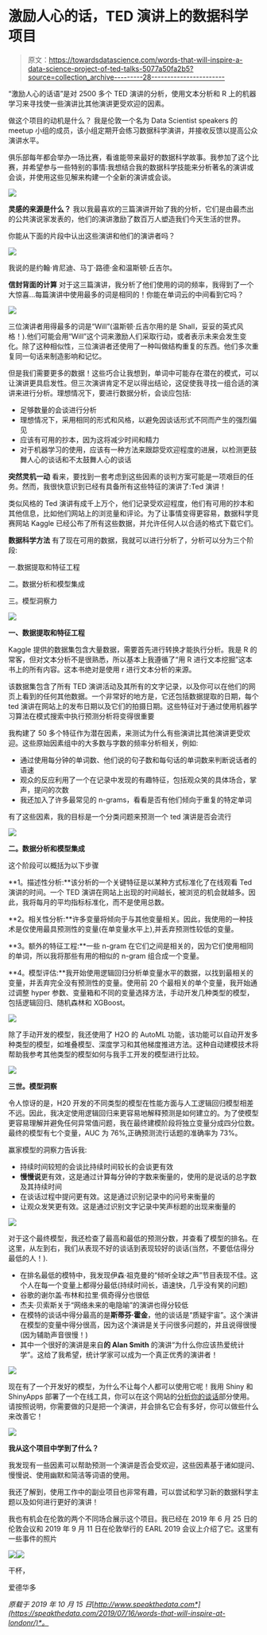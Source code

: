 # 激励人心的话，TED 演讲上的数据科学项目

> 原文：<https://towardsdatascience.com/words-that-will-inspire-a-data-science-project-of-ted-talks-5077a50fa2b5?source=collection_archive---------28----------------------->

“激励人心的话语”是对 2500 多个 TED 演讲的分析，使用文本分析和 R 上的机器学习来寻找使一些演讲比其他演讲更受欢迎的因素。

做这个项目的动机是什么？
我是伦敦一个名为 Data Scientist speakers 的 meetup 小组的成员，该小组定期开会练习数据科学演讲，并接收反馈以提高公众演讲水平。

俱乐部每年都会举办一场比赛，看谁能带来最好的数据科学故事。我参加了这个比赛，并希望参与一些特别的事情:我想结合我的数据科学技能来分析著名的演讲或会谈，并使用这些见解来构建一个全新的演讲或会谈。

![](img/f560ee85a5fb8570c06b93948b9b7869.png)

**灵感的来源是什么？**
我以我最喜欢的三篇演讲开始了我的分析，它们是由最杰出的公共演说家发表的，他们的演讲激励了数百万人塑造我们今天生活的世界。

你能从下面的片段中认出这些演讲和他们的演讲者吗？

![](img/edfcd97466f6d837dee7c2ffec8e2610.png)

我说的是约翰·肯尼迪、马丁·路德·金和温斯顿·丘吉尔。

**信封背面的计算** 对于这三篇演讲，我分析了他们使用的词的频率，我得到了一个大惊喜…每篇演讲中使用最多的词是相同的！你能在单词云的中间看到它吗？

![](img/3f158576a27f7eff81c37908a3a346f5.png)

三位演讲者用得最多的词是“Will”(温斯顿·丘吉尔用的是 Shall，妥妥的英式风格！).他们可能会用“Will”这个词来激励人们采取行动，或者表示未来会发生变化。除了这种相似性，三位演讲者还使用了一种叫做结构重复的东西。他们多次重复同一句话来制造影响和记忆。

但是我们需要更多的数据！这些巧合让我想到，单词中可能存在潜在的模式，可以让演讲更具启发性。但三次演讲肯定不足以得出结论，这促使我寻找一组合适的演讲来进行分析。理想情况下，要进行数据分析，会谈应包括:

*   足够数量的会谈进行分析
*   理想情况下，采用相同的形式和风格，以避免因谈话形式不同而产生的强烈偏见
*   应该有可用的抄本，因为这将减少时间和精力
*   对于机器学习的使用，应该有一种方法来跟踪受欢迎程度的进展，以检测更鼓舞人心的谈话和不太鼓舞人心的谈话

**突然灵机一动**
看来，要找到一套考虑到这些因素的谈判方案可能是一项艰巨的任务。然而，我很快意识到已经有具备所有这些特征的演讲了:Ted 演讲！

类似风格的 Ted 演讲有成千上万个，他们记录受欢迎程度，他们有可用的抄本和其他信息，比如他们网站上的浏览量和评论。为了让事情变得更容易，数据科学竞赛网站 Kaggle 已经公布了所有这些数据，并允许任何人以合适的格式下载它们。

**数据科学方法**
有了现在可用的数据，我就可以进行分析了，分析可以分为三个阶段:

一.数据提取和特征工程

二。数据分析和模型集成

三。模型洞察力

![](img/06cad4c944cd2cc8db90d90ddfdf1811.png)

**一、数据提取和特征工程**

Kaggle 提供的数据集包含大量数据，需要首先进行转换才能执行分析。我是 R 的常客，但对文本分析不是很熟悉，所以基本上我遵循了“用 R 进行文本挖掘”这本书上的所有内容。这本书绝对是使用 r 进行文本分析的来源。

该数据集包含了所有 TED 演讲活动及其所有的文字记录，以及你可以在他们的网页上看到的任何其他数据。一个非常好的地方是，它还包括数据提取的日期，每个 ted 演讲在网站上的发布日期以及它们的拍摄日期。这些特征对于通过使用机器学习算法在模式搜索中执行预测分析将变得很重要

我构建了 50 多个特征作为潜在因素，来测试为什么有些演讲比其他演讲更受欢迎。这些原始因素组中的大多数与字数的频率分析相关，例如:

*   通过使用每分钟的单词数、他们说的句子数和每句话的单词数来判断说话者的语速
*   观众的反应利用了一个在记录中发现的有趣特征，包括观众笑的具体场合，掌声，提问的次数
*   我还加入了许多最常见的 n-grams，看看是否有他们倾向于重复的特定单词

有了这些因素，我的目标是一个分类问题来预测一个 ted 演讲是否会流行

![](img/4843825defc918bde62b94aeed1e0fb9.png)

**二。数据分析和模型集成**

这个阶段可以概括为以下步骤

**1。描述性分析:**该分析的一个关键特征是以某种方式标准化了在线观看 Ted 演讲的时间。一个 TED 演讲在网站上出现的时间越长，被浏览的机会就越多。因此，我将每月的平均指标标准化，而不是使用总数。

**2。相关性分析:**许多变量将倾向于与其他变量相关。因此，我使用的一种技术是仅使用最具预测性的变量(在单变量水平上),并丢弃预测性较低的变量。

**3。额外的特征工程:**一些 n-gram 在它们之间是相关的，因为它们使用相同的单词，所以我将那些有用的相似的 n-gram 组合成一个变量。

**4。模型评估:**我开始使用逻辑回归分析单变量水平的数据，以找到最相关的变量，并丢弃完全没有预测性的变量。使用前 20 个最相关的单个变量，我开始通过调整 hyper 参数、变量箱和不同的变量选择方法，手动开发几种类型的模型，包括逻辑回归、随机森林和 XGBoost。

![](img/fb9227992b65a3d75f26953ef615a9e3.png)

除了手动开发的模型，我还使用了 H2O 的 AutoML 功能，该功能可以自动开发多种类型的模型，如堆叠模型、深度学习和其他梯度推进方法。这种自动建模技术将帮助我参考其他类型的模型如何与我手工开发的模型进行比较。

![](img/ae3d9b66d3b44a2b4782047a6f8a9bab.png)

**三世。模型洞察**

令人惊讶的是，H20 开发的不同类型的模型在性能方面与人工逻辑回归模型相差不远。因此，我决定使用逻辑回归来更容易地解释预测是如何建立的。为了使模型更容易理解并避免任何异常值问题，我在最终建模阶段将独立变量分成四分位数。最终的模型有七个变量，AUC 为 76%,正确预测流行话题的准确率为 73%。

赢家模型的洞察力告诉我:

*   持续时间较短的会谈比持续时间较长的会谈更有效
*   **慢慢说**更有效，这是通过计算每分钟的字数来衡量的，使用的是说话的总字数及其持续时间
*   在谈话过程中提问更有效。这是通过识别记录中的问号来衡量的
*   让观众发笑更有效。这是通过识别文字记录中笑声标题的出现来衡量的

![](img/b4025a43a16e0bc410b6202e4012d36d.png)

对于这个最终模型，我还检查了最高和最低的预测分数，并查看了模型的排名。在这里，从左到右，我们从表现不好的谈话到表现较好的谈话(当然，不要低估得分最低的人！).

*   在排名最低的模特中，我发现伊森·祖克曼的“倾听全球之声”节目表现不佳。这个人在每一个变量上都得分最低(持续时间长，语速快，几乎没有笑的问题)
*   谷歌的谢尔盖·布林和拉里·佩奇得分也很低
*   杰夫·贝索斯关于“网络未来的电隐喻”的演讲也得分较低
*   在模特的谈话中得分最高的是**斯蒂芬·霍金**，他的谈话是“质疑宇宙”。这个演讲在模型的变量中得分很高，因为这个演讲是关于问很多问题的，并且说得很慢(因为辅助声音很慢！)
*   其中一个很好的演讲是来自**的 Alan Smith** 的演讲“为什么你应该热爱统计学”。这给了我希望，统计学家可以成为一个真正优秀的演讲者！

![](img/bea88e03cf74b8ecf82bbf67239a543c.png)

现在有了一个开发好的模型，为什么不让每个人都可以使用它呢！我用 Shiny 和 ShinyApps 部署了一个在线工具，你可以在这个网站的[分析你的谈话](https://speakthedata.com/inspiring-tool/)部分使用。请按照说明，你需要做的只是把一个演讲，并会排名它会有多好，你可以做些什么来改善它！

![](img/96a62aac6380ff8ce1feb980a011bd97.png)

**我从这个项目中学到了什么？**

我发现有一些因素可以帮助预测一个演讲是否会受欢迎，这些因素基于诸如提问、慢慢说、使用幽默和简洁等词语的使用。

我还了解到，使用工作中的副业项目也非常有趣，可以尝试和学习新的数据科学主题以及如何进行更好的演讲！

我也有机会在伦敦的两个不同场合展示这个项目。我已经在 2019 年 6 月 25 日的伦敦会议和 2019 年 9 月 11 日在伦敦举行的 EARL 2019 会议上介绍了它。这里有一些事件的照片

![](img/488b69c349af8885c48c7d7cf5339258.png)![](img/d3418a403da6d4eca8bf8b907eec0ac2.png)

干杯，

爱德华多

*原载于 2019 年 10 月 15 日*[*http://www.speakthedata.com*](https://speakthedata.com/2019/07/16/words-that-will-inspire-at-londonr/)*。*